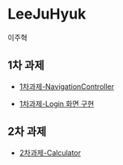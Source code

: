 # LeeJuHyuk

이주혁

## 1차 과제

- [1차과제-NavigationController](https://github.com/26th-SOPT-iOS/LeeJuHyuk/blob/master/markdown/1st_assignment-Navigation-Controller-View-Transition.md)


- [1차과제-Login 화면 구현](https://github.com/26th-SOPT-iOS/LeeJuHyuk/blob/master/markdown/1st_assignment-Login-View.md)


## 2차 과제
- [2차과제-Calculator](https://github.com/26th-SOPT-iOS/LeeJuHyuk/blob/master/markdown/2nd-assignment-Calculator.md)
